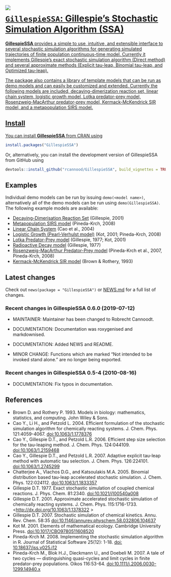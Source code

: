 
<!-- README.md is generated from README.Rmd. Please edit that file -->

<a href="https://travis-ci.org/rcannood/GillespieSSA"><img src="https://travis-ci.org/rcannood/GillespieSSA.svg" align="left"></a>
<a href="https://codecov.io/gh/rcannood/GillespieSSA">

# `GillespieSSA`: Gillespie’s Stochastic Simulation Algorithm (SSA)

**GillespieSSA** provides a simple to use, intuitive, and extensible
interface to several stochastic simulation algorithms for generating
simulated trajectories of finite population continuous-time model.
Currently it implements Gillespie’s exact stochastic simulation
algorithm (Direct method) and several approximate methods (Explicit
tau-leap, Binomial tau-leap, and Optimized tau-leap).

The package also contains a library of template models that can be run
as demo models and can easily be customized and extended. Currently the
following models are included, decaying-dimerization reaction set,
linear chain system, logistic growth model, Lotka predator-prey model,
Rosenzweig-MacArthur predator-prey model, Kermack-McKendrick SIR model,
and a metapopulation SIRS model.

## Install

You can install **GillespieSSA** from CRAN using

``` r
install.packages("GillespieSSA")
```

Or, alternatively, you can install the development version of
GillespieSSA from GitHub
using

``` r
devtools::install_github("rcannood/GillespieSSA", build_vignettes = TRUE)
```

## Examples

Individual demo models can be run by issuing `demo(<model name>)`,
alternatively all of the demo models can be run using
`demo(GillespieSSA)`. The following example models are available:

  - [Decaying-Dimerisation Reaction Set](demo/decayingDimer.R)
    (Gillespie, 2001)
  - [Metapopulation SIRS model](demo/epiChain.R) (Pineda-Krch, 2008)
  - [Linear Chain System](demo/linearChain.R) (Cao et al., 2004)
  - [Logistic Growth (Pearl-Verhulst model)](demo/logisticGrowth.R)
    (Kot, 2001; Pineda-Krch, 2008)
  - [Lotka Predator-Prey model](demo/lotka.R) (Gillespie, 1977; Kot,
    2001)
  - [Radioactive Decay model](demo/radioactiveDecay.R) (Gillespie, 1977)
  - [Rosenzweig-MacArthur Predator-Prey model](demo/rma.R) (Pineda-Krch
    et al., 2007, Pineda-Krch, 2008)
  - [Kermack-McKendrick SIR model](demo/sir.R) (Brown & Rothery, 1993)

## Latest changes

Check out `news(package = "GillespieSSA")` or [NEWS.md](inst/NEWS.md)
for a full list of
changes.

<!-- This section gets automatically generated from inst/NEWS.md, and also generates inst/NEWS -->

### Recent changes in GillespieSSA 0.6.0 (2019-07-12)

  - MAINTAINER: Maintainer has been changed to Robrecht Cannoodt.

  - DOCUMENTATION: Documentation was roxygenised and markdownised.

  - DOCUMENTATION: Added NEWS and README.

  - MINOR CHANGE: Functions which are marked “Not intended to be invoked
    stand alone.” are no longer being exported.

### Recent changes in GillespieSSA 0.5-4 (2010-08-16)

  - DOCUMENTATION: Fix typos in documentation.

## References

  - Brown D. and Rothery P. 1993. Models in biology: mathematics,
    statistics, and computing. John Wiley & Sons.
  - Cao Y., Li H., and Petzold L. 2004. Efficient formulation of the
    stochastic simulation algorithm for chemically reacting systems. J.
    Chem. Phys. 121:4059-4067.
    [doi:10.1063/1.1778376](http://dx.doi.org/10.1063/1.1778376)
  - Cao Y., Gillespie D.T., and Petzold L.R. 2006. Efficient step size
    selection for the tau-leaping method. J. Chem. Phys. 124:044109.
    [doi:10.1063/1.2159468](http://dx.doi.org/10.1063/1.2159468)
  - Cao Y., Gillespie D.T., and Petzold L.R. 2007. Adaptive explicit
    tau-leap method with automatic tau selection. J. Chem. Phys.
    126:224101.
    [doi:10.1063/1.2745299](http://dx.doi.org/10.1063/1.2745299)
  - Chatterjee A., Vlachos D.G., and Katsoulakis M.A. 2005. Binomial
    distribution based tau-leap accelerated stochastic simulation. J.
    Chem. Phys. 122:024112.
    [doi:10.1063/1.1833357](http://dx.doi.org/10.1063/1.1833357)
  - Gillespie D.T. 1977. Exact stochastic simulation of coupled chemical
    reactions. J. Phys. Chem. 81:2340.
    [doi:10.1021/j100540a008](http://dx.doi.org/10.1021/j100540a008)
  - Gillespie D.T. 2001. Approximate accelerated stochastic simulation
    of chemically reacting systems. J. Chem. Phys. 115:1716-1733.
    \<<http://dx.doi.org/10.1063/1.1378322> \>
  - Gillespie D.T. 2007. Stochastic simulation of chemical kinetics.
    Annu. Rev. Chem. 58:35
    [doi:10.1146/annurev.physchem.58.032806.104637](http://dx.doi.org/10.1146/annurev.physchem.58.032806.104637)
  - Kot M. 2001. Elements of mathematical ecology. Cambridge University
    Press.
    [doi:10.1017/CBO9780511608520](http://dx.doi.org/10.1017/CBO9780511608520)
  - Pineda-Krch M. 2008. Implementing the stochastic simulation
    algorithm in R. Journal of Statistical Software 25(12): 1-18.
    [doi: 10.18637/jss.v025.i12](http://dx.doi.org/10.18637/jss.v025.i12)
  - Pineda-Krch M., Blok H.J., Dieckmann U., and Doebeli M. 2007. A tale
    of two cycles — distinguishing quasi-cycles and limit cycles in
    finite predator-prey populations. Oikos 116:53-64.
    [doi:10.1111/j.2006.0030-1299.14940.x](http://dx.doi.org/10.1111/j.2006.0030-1299.14940.x)
